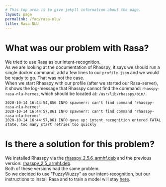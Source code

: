 ```yaml
---
# This top area is to give jekyll information about the page.
layout: page
permalink: /faq/rasa-nlu/
title: Rasa-NLU
---
```


# What was our problem with Rasa?

We tried to use Rasa as our intent-recognition.  
As we are looking at the documentation of Rhasspy, it says we should run a single docker command, add a few lines to our ``profile.json`` and we would be ready to go.
That was not the case.  
When we start Rhasspy with our profile (after we started our Rasa-server), it shows the log-message that Rhasspy cannot find the command: ``rhasspy-rasa-nlu-hermes``, which should be located at: ``/usr/lib/rhasspy/bin/``.

````textmate
2020-10-14 16:44:54,856 INFO spawnerr: can't find command 'rhasspy-rasa-nlu-hermes'
2020-10-14 16:44:57,861 INFO spawnerr: can't find command 'rhasspy-rasa-nlu-hermes'
2020-10-14 16:44:57,861 INFO gave up: intent_recognition entered FATAL state, too many start retries too quickly
````

# Is there a solution for this problem?

We installed Rhasspy via the [rhasspy_2.5.6_armhf.deb](https://github.com/rhasspy/rhasspy/releases) and the previous version: [rhasspy_2.5_armhf.deb](https://github.com/rhasspy/rhasspy/releases).  
Both of these versions had the same problem.  
So we decided to use "FuzzyWuzzy" as our intent-recognition, but our instructions to install Rasa and to train a model will stay [here](../unused/rasanlu.md).  
